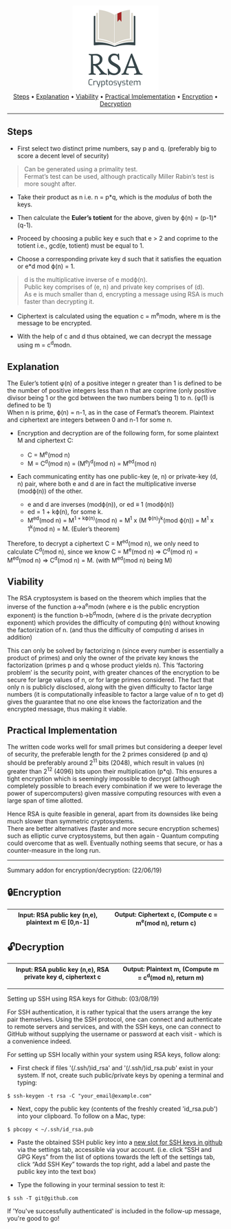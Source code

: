 <p align = "center">
<img src = "Images/Logo.png"> <br>
<a href="#steps">Steps</a> • <a href="#explanation">Explanation</a> • <a href="#viability">Viability</a> • <a href="#practical-implementation">Practical Implementation</a> • <a href="#lockencryption">Encryption</a> • <a href="#unlockdecryption">Decryption</a>  
</p>

---
Steps
---

- First select two distinct prime numbers, say p and q. (preferably big to score a decent level of security)

> Can be generated using a primality test. <br>
> Fermat’s test can be used, although practically Miller Rabin’s test is more sought after.

- Take their product as n i.e. n = p*q, which is the *modulus* of both the keys.

- Then calculate the **Euler’s totient** for the above, given by ϕ(n) = (p-1)*(q-1). 

- Proceed by choosing a public key e such that e > 2 and coprime to the totient i.e., gcd(e, totient) must be equal to 1.

- Choose a corresponding private key d such that it satisfies the equation or e*d mod ϕ(n) = 1. 

> d is the multiplicative inverse of e modϕ(n). <br>
> Public key comprises of (e, n) and private key comprises of (d). <br>
> As e is much smaller than d, encrypting a message using RSA is much faster than decrypting it. 

- Ciphertext is calculated using the equation c = m<sup>e</sup>modn, where m is the message to be encrypted.

- With the help of c and d thus obtained, we can decrypt the message using m = c<sup>d</sup>modn.

Explanation
-------

The Euler’s totient φ(n) of a positive integer n greater than 1 is defined to be the number of positive integers less than n that are coprime (only positive divisor being 1 or the gcd between the two numbers being 1) to n. (φ(1) is defined to be 1) <br>
When n is prime, ϕ(n) = n-1, as in the case of Fermat’s theorem.
Plaintext and ciphertext are integers between 0 and n-1 for some n.

- Encryption and decryption are of the following form, for some plaintext M and ciphertext C: <br>
    - C = M<sup>e</sup>(mod n) 
    - M = C<sup>d</sup>(mod n) = (M<sup>e</sup>)<sup>d</sup>(mod n) = M<sup>ed</sup>(mod n)

- Each communicating entity has one public-key (e, n) or private-key (d, n) pair, where both e and d are in fact the multiplicative inverse (modϕ(n)) of the other. 

    - e and d are inverses (modϕ(n)), or ed ≡ 1 (modϕ(n))
    - ed = 1 + kϕ(n), for some k.
    - M<sup>ed</sup>(mod n) = M<sup>1 + kϕ(n)</sup>(mod n) = M<sup>1</sup> x (M <sup>ϕ(n)</sup>)<sup>k</sup>(mod ϕ(n)) = M<sup>1</sup> x 1<sup>k</sup>(mod n) = M. (Euler’s theorem)

Therefore, to decrypt a ciphertext C = M<sup>ed</sup>(mod n), we only need to calculate C<sup>d</sup>(mod n), since we know C = M<sup>e</sup>(mod n) => C<sup>d</sup>(mod n) = M<sup>ed</sup>(mod n) => C<sup>d</sup>(mod n) = M. (with M<sup>ed</sup>(mod n) being M)

Viability
-------

The RSA cryptosystem is based on the theorem which implies that the inverse of the function a->a<sup>e</sup>modn (where e is the public encryption exponent) is the function b->b<sup>d</sup>modn, (where d is the private decryption exponent) which provides the difficulty of computing ϕ(n) without knowing the factorization of n. (and thus the difficulty of computing d arises in addition)

This can only be solved by factorizing n (since every number is essentially a product of primes) and only the owner of the private key knows the factorization (primes p and q whose product yields n). This ‘factoring problem’ is the security point, with greater chances of the encryption to be secure for large values of n, or for large primes considered. The fact that only n is publicly disclosed, along with the given difficulty to factor large numbers (it is computationally infeasible to factor a large value of n to get d) gives the guarantee that no one else knows the factorization and the encrypted message, thus making it viable.

Practical Implementation
-------

The written code works well for small primes but considering a deeper level of security, the preferable length for the 2 primes considered (p and q) should be preferably around 2<sup>11</sup> bits (2048), which result in values (n) greater than 2<sup>12</sup> (4096) bits upon their multiplication (p*q). This ensures a tight encryption which is seemingly impossible to decrypt (although completely possible to breach every combination if we were to leverage the power of supercomputers) given massive computing resources with even a large span of time allotted.

Hence RSA is quite feasible in general, apart from its downsides like being much slower than symmetric cryptosystems. <br>
There are better alternatives (faster and more secure encryption schemes) such as elliptic curve cryptosystems, but then again - Quantum computing could overcome that as well. Eventually nothing seems that secure, or has a counter-measure in the long run. 

-------
Summary addon for encryption/decryption: (22/06/19)

:lock:Encryption
-------
| Input: RSA public key (n,e), plaintext m ∈ [0,n-1] | Output: Ciphertext c, (Compute c = m<sup>e</sup>(mod n), return c) |
|---|---|

:unlock:Decryption
-------
| Input: RSA public key (n,e), RSA private key d, ciphertext c | Output: Plaintext m,  (Compute m = c<sup>d</sup>(mod n), return m) |
|---|---|

-------
Setting up SSH using RSA keys for Github: (03/08/19) <br>

For SSH authentication, it is rather typical that the users arrange the key pair themselves. Using the SSH protocol, one can connect and authenticate to remote servers and services, and with the SSH keys, one can connect to GitHub without supplying the username or password at each visit - which is a convenience indeed.

For setting up SSH locally within your system using RSA keys, follow along: <br>
- First check if files '(/.ssh/)id_rsa' and '(/.ssh/)id_rsa.pub' exist in your system.
If not, create such public/private keys by opening a terminal and typing:
```
$ ssh-keygen -t rsa -C "your_email@example.com"
```
- Next, copy the public key (contents of the freshly created 'id_rsa.pub') into your clipboard. To follow on a Mac, type:
```
$ pbcopy < ~/.ssh/id_rsa.pub
```
- Paste the obtained SSH public key into a [new slot for SSH keys in github](https://github.com/settings/ssh/new) via the settings tab, accessible via your account. (i.e. click “SSH and GPG Keys” from the list of options towards the left of the settings tab, click “Add SSH Key” towards the top right, add a label and paste the public key into the text box) 

- Type the following in your terminal session to test it:
```
$ ssh -T git@github.com
```
If 'You've successfully authenticated' is included in the follow-up message, you're good to go!
